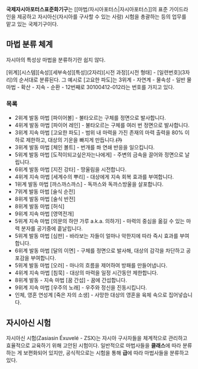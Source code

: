 **국제자시아포터스표준화기구**는 [[마법/자시아포터스|자시아포터스]]의 표준 가이드라인을 제공하고 자시아신(자시아를 구사할 수 있는 사람) 시험을 총괄하는 등의 업무를 맡고 있는 국제기구이다.

## 마법 분류 체계
자시아의 특성상 마법을 분류하기란 쉽지 않다. 

\[위계]\[시스템]\[속성]\[세부속성]\[특성](2자리)\[시전 과정]\[시전 형태] - \[일련번호](3자리)의 순서대로 분류된다.
그 예시로 \[고요한 파도]는 3위계 - 자연계 - 물속성 - 일반 물마법 - 확산 - 지속 - 순환 - 12번째로 30100412-012라는 번호를 가지고 있다.

### 목록
- 2위계 발동 마법 \[파이어볼] - 불타오르는 구체를 정면으로 발사합니다.
- 4위계 발동 마법 \[파이어 레인] - 불타오르는 구체를 여러 번 정면으로 발사합니다.
- 3위계 지속 마법 \[고요한 파도] - 범위 내 마력을 가진 존재의 마력 출력을 80% 이하로 제한하고, 대상의 기운을 빠지게 만듭니다.~~(?)~~
- 3위계 발동 마법 \[체인 볼트] - 번개를 쏴 연쇄 반응을 일으킵니다.
- 5위계 발동 마법 \[도적이되고싶은자는나에게] - 주변의 금속을 끌어와 정면으로 날립니다.
- 6위계 발동 마법 \[지진 강타] - 땅울림을 시전합니다.
- 4위계 지속 마법 \[세계수의 뿌리] - 대상에게 지속 회복 효과를 부여합니다.
- 1위계 발동 마법 \[까스까스까스] - 독까스와 독까스방울을 살포합니다.
- 7위계 발동 마법 \[술식 순전]
- 8위계 발동 마법 \[술식 반전]
- 8위계 발동 마법 \[허식]
- 9위계 지속 마법 \[영역전개] 
- 5위계 지속 마법 \[의문의 하얀 가루 a.k.a. 의하가] - 마력의 중심을 옮길 수 있는 마력 분자를 공기중에 흩날립니다.
- 5위계 발동 마법 \[심판] - 바라보는 자들이 얼마나 악한지에 따라 즉시 효과를 부여합니다.
- 6위계 발동 마법 \[달의 이면] - 구체를 정면으로 발사해, 대상의 감각을 차단하고 공포감을 부여합니다. 
- 5위계 발동 마법 \[오러] - 마나의 흐름을 제어하여 방패를 만들어냅니다.
- 4위계 지속 마법 \[침묵] - 대상의 마력을 일정 시간동안 제한합니다.
- 8위계 발동 - 지속 마법 \[꿈 간섭] - 꿈에 간섭합니다.
- 9위계 지속 마법 \[우주의 노래] - 우주와 정신을 진동시킵니다.
- 인체, 영혼 연성계 \[죽은 자의 소생] - 사망한 대상의 영혼을 육체 속으로 집어넣습니다.

## 자시아신 시험
자시아신 시험(Zasiasin Éxuvelé - ZSX)는 자시아 구사자들을 체계적으로 관리하고 효율적으로 교육하기 위해 고안된 시험이다. 일반적으로 마법사들을 **클래스**에 따라 분류하는 게 보편화되어 있지만, 공식적으로는 시험을 통해 **급**에 따라 마법사들을 분류하고 있다.